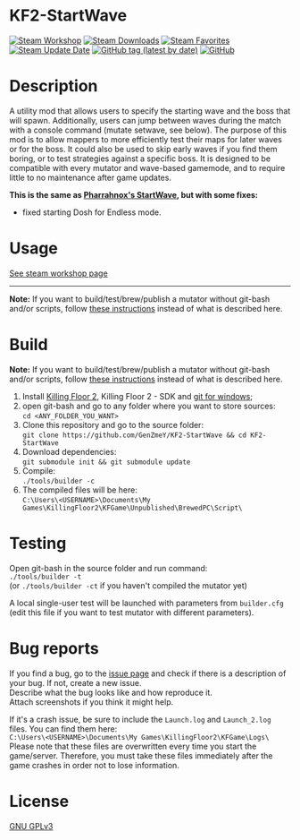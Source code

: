 # KF2-StartWave

[![Steam Workshop](https://img.shields.io/static/v1?message=workshop&logo=steam&labelColor=gray&color=blue&logoColor=white&label=steam%20)](https://steamcommunity.com/sharedfiles/filedetails/?id=2521731447)
[![Steam Downloads](https://img.shields.io/steam/downloads/2521731447)](https://steamcommunity.com/sharedfiles/filedetails/?id=2521731447)
[![Steam Favorites](https://img.shields.io/steam/favorites/2521731447)](https://steamcommunity.com/sharedfiles/filedetails/?id=2521731447)
[![Steam Update Date](https://img.shields.io/steam/update-date/2521731447)](https://steamcommunity.com/sharedfiles/filedetails/?id=2521731447)
[![GitHub tag (latest by date)](https://img.shields.io/github/v/tag/GenZmeY/KF2-StartWave)](https://github.com/GenZmeY/KF2-StartWave/tags)
[![GitHub](https://img.shields.io/github/license/GenZmeY/KF2-StartWave)](LICENSE)

# Description
A utility mod that allows users to specify the starting wave and the boss that will spawn. Additionally, users can jump between waves during the match with a console command (mutate setwave, see below).
The purpose of this mod is to allow mappers to more efficiently test their maps for later waves or for the boss. It could also be used to skip early waves if you find them boring, or to test strategies against a specific boss.
It is designed to be compatible with every mutator and wave-based gamemode, and to require little to no maintenance after game updates.

**This is the same as [Pharrahnox's StartWave](https://steamcommunity.com/sharedfiles/filedetails/?id=1417081496), but with some fixes:**
- fixed starting Dosh for Endless mode.

# Usage
[See steam workshop page](https://steamcommunity.com/sharedfiles/filedetails/?id=2521731447)

***

**Note:** If you want to build/test/brew/publish a mutator without git-bash and/or scripts, follow [these instructions](https://tripwireinteractive.atlassian.net/wiki/spaces/KF2SW/pages/26247172/KF2+Code+Modding+How-to) instead of what is described here.

# Build
**Note:** If you want to build/test/brew/publish a mutator without git-bash and/or scripts, follow [these instructions](https://tripwireinteractive.atlassian.net/wiki/spaces/KF2SW/pages/26247172/KF2+Code+Modding+How-to) instead of what is described here.
1. Install [Killing Floor 2](https://store.steampowered.com/app/232090/Killing_Floor_2/), Killing Floor 2 - SDK and [git for windows](https://git-scm.com/download/win);
2. open git-bash and go to any folder where you want to store sources:  
`cd <ANY_FOLDER_YOU_WANT>`  
3. Clone this repository and go to the source folder:  
`git clone https://github.com/GenZmeY/KF2-StartWave && cd KF2-StartWave`
4. Download dependencies:  
`git submodule init && git submodule update`  
5. Compile:  
`./tools/builder -c`  
5. The compiled files will be here:  
`C:\Users\<USERNAME>\Documents\My Games\KillingFloor2\KFGame\Unpublished\BrewedPC\Script\`

# Testing
Open git-bash in the source folder and run command:  
`./tools/builder -t`  
(or `./tools/builder -ct` if you haven't compiled the mutator yet)  

A local single-user test will be launched with parameters from `builder.cfg` (edit this file if you want to test mutator with different parameters).

# Bug reports
If you find a bug, go to the [issue page](https://github.com/GenZmeY/KF2-StartWave/issues) and check if there is a description of your bug. If not, create a new issue.  
Describe what the bug looks like and how reproduce it.  
Attach screenshots if you think it might help.

If it's a crash issue, be sure to include the `Launch.log` and `Launch_2.log` files. You can find them here:  
`C:\Users\<USERNAME>\Documents\My Games\KillingFloor2\KFGame\Logs\`  
Please note that these files are overwritten every time you start the game/server. Therefore, you must take these files immediately after the game crashes in order not to lose information.

# License
[GNU GPLv3](LICENSE)
